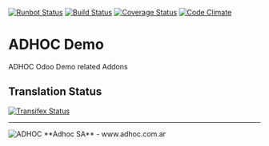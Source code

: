 [![Runbot Status](http://runbot.adhoc.com.ar/runbot/badge/flat/35/11.0.svg)](http://runbot.adhoc.com.ar/runbot/repo/github-com-ingadhoc-demo-35)
[![Build Status](https://travis-ci.org/ingadhoc/demo.svg?branch=11.0)](https://travis-ci.org/ingadhoc/demo)
[![Coverage Status](https://coveralls.io/repos/ingadhoc/demo/badge.png?branch=11.0)](https://coveralls.io/r/ingadhoc/demo?branch=11.0)
[![Code Climate](https://codeclimate.com/github/ingadhoc/demo/badges/gpa.svg)](https://codeclimate.com/github/ingadhoc/demo)

# ADHOC Demo

ADHOC Odoo Demo related Addons

[//]: # (addons)
[//]: # (end addons)

Translation Status
------------------
[![Transifex Status](https://www.transifex.com/projects/p/ingadhoc-demo-11-0/chart/image_png)](https://www.transifex.com/projects/p/ingadhoc-demo-11-0)

----

<img alt="ADHOC" src="http://fotos.subefotos.com/83fed853c1e15a8023b86b2b22d6145bo.png" />
**Adhoc SA** - www.adhoc.com.ar

